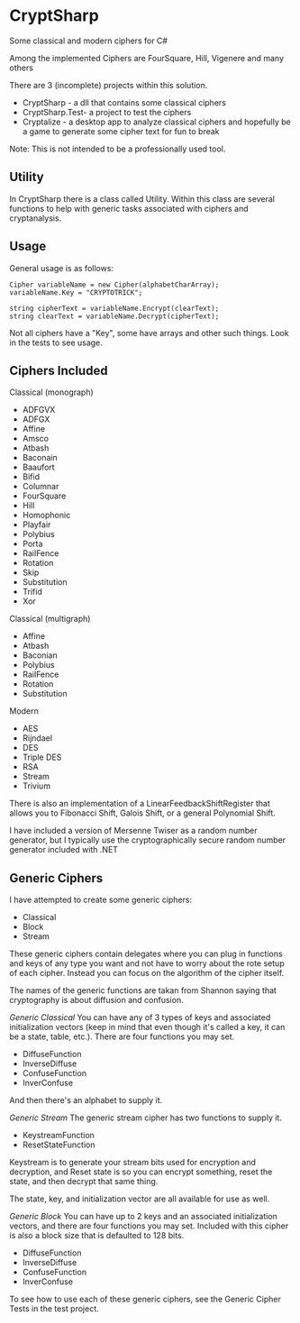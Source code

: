 # CryptSharp
Some classical and modern ciphers for C#

Among the implemented Ciphers are FourSquare, Hill, Vigenere and many others

There are 3 (incomplete) projects within this solution.
- CryptSharp - a dll that contains some classical ciphers
- CryptSharp.Test- a project to test the ciphers
- Cryptalize - a desktop app to analyze classical ciphers and hopefully be a game to generate some cipher text for fun to break

Note: This is not intended to be a professionally used tool.

Utility
-------
In CryptSharp there is a class called Utility.  Within this class are several functions to help with generic tasks associated with ciphers and cryptanalysis.

Usage
-----
General usage is as follows:
```
Cipher variableName = new Cipher(alphabetCharArray);
variableName.Key = "CRYPTOTRICK";

string cipherText = variableName.Encrypt(clearText);
string clearText = variableName.Decrypt(cipherText);
```

Not all ciphers have a "Key", some have arrays and other such things.  Look in the tests to see usage.

Ciphers Included
----------------

Classical (monograph)
- ADFGVX
- ADFGX
- Affine
- Amsco
- Atbash
- Baconain
- Baaufort
- Bifid
- Columnar
- FourSquare
- Hill
- Homophonic
- Playfair
- Polybius
- Porta
- RailFence
- Rotation
- Skip
- Substitution
- Trifid
- Xor

Classical (multigraph)
- Affine
- Atbash
- Baconian
- Polybius
- RailFence
- Rotation
- Substitution

Modern
- AES
- Rijndael
- DES
- Triple DES
- RSA
- Stream
- Trivium

There is also an implementation of a LinearFeedbackShiftRegister that allows you to Fibonacci Shift, Galois Shift, or a general Polynomial Shift.

I have included a version of Mersenne Twiser as a random number generator, but I typically use the cryptographically secure random number generator included with .NET

Generic Ciphers
---------------
I have attempted to create some generic ciphers:
- Classical
- Block
- Stream

These generic ciphers contain delegates where you can plug in functions and keys of any type you want and not have to worry about the rote setup of each cipher.  Instead you can focus on the algorithm of the cipher itself.

The names of the generic functions are takan from Shannon saying that cryptography is about diffusion and confusion.

*Generic Classical*
You can have any of 3 types of keys and associated initialization vectors (keep in mind that even though it's called a key, it can be a state, table, etc.).  There are four functions you may set.
- DiffuseFunction
- InverseDiffuse
- ConfuseFunction
- InverConfuse

And then there's an alphabet to supply it.

*Generic Stream*
The generic stream cipher has two functions to supply it.
- KeystreamFunction
- ResetStateFunction

Keystream is to generate your stream bits used for encryption and decryption, and Reset state is so you can encrypt something, reset the state, and then decrypt that same thing.

The state, key, and initialization vector are all available for use as well.

*Generic Block*
You can have up to 2 keys and an associated initialization vectors, and there are four functions you may set.  Included with this cipher is also a block size that is defaulted to 128 bits.
- DiffuseFunction
- InverseDiffuse
- ConfuseFunction
- InverConfuse

To see how to use each of these generic ciphers, see the Generic Cipher Tests in the test project.
